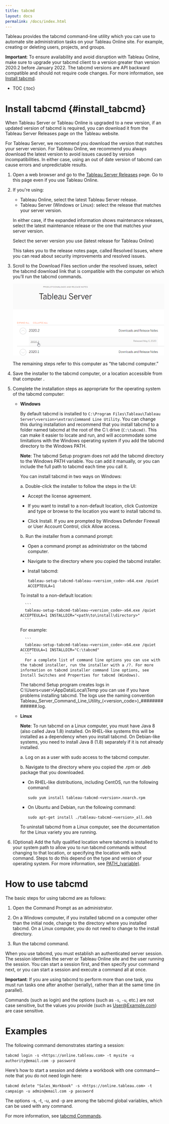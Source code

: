 ```yaml
---
title: tabcmd
layout: docs
permalink: /docs/index.html
---
```


Tableau provides the tabcmd command-line utility which you can use to automate site administration tasks on your Tableau Online site. For example, creating or deleting users, projects, and groups.

<div class="alert alert-info">
<strong>Important</strong>: To ensure availability and avoid disruption with Tableau Online, make sure to upgrade your tabcmd client to a version greater than version 2020.2 before January 2022. The tabcmd versions are API backward compatible and should not require code changes. For more information, see <a href="#install_tabcmd">Install tabcmd</a>.
</div>

* TOC
{:toc}

# Install tabcmd {#install_tabcmd}

When Tableau Server or Tableau Online is upgraded to a new version, if an updated version of tabcmd is required, you can download it from the Tableau Server Releases page on the Tableau website.

For Tableau Server, we recommend you download the version that matches your server version. For Tableau Online, we recommend you always download the latest version to avoid issues caused by version incompatibilities. In either case, using an out of date version of tabcmd can cause errors and unpredictable results.

1. Open a web browser and go to the [Tableau Server Releases](https://www.tableau.com/support/releases/server?_ga=2.51032878.601314143.1643046979-174841.1636564315) page. Go to this page even if you use Tableau Online.

1. If you're using:

   * Tableau Online, select the latest Tableau Server release.
   * Tableau Server (Windows or Linux): select the release that matches your server version.

    In either case, if the expanded information shows maintenance releases, select the latest maintenance release or the one that matches your server version.

    Select the server version you use (latest release for Tableau Online)

    This takes you to the release notes page, called Resolved Issues, where you can read about security improvements and resolved issues.

1. Scroll to the Download Files section under the resolved issues, select the tabcmd download link that is compatible with the computer on which you’ll run the tabcmd commands.

    ![Select the tabcmd installer for the computer you'll use it on (32- or 64-bit)](../assets/img/tabcmd_download1.png)

    The remaining steps refer to this computer as “the tabcmd computer.”

1. Save the installer to the tabcmd computer, or a location accessible from that computer .

1. Complete the installation steps as appropriate for the operating system of the tabcmd computer:

    * **Windows**

        By default tabcmd is installed to ```C:\Program Files\Tableau\Tableau Server\<version>\extras\Command Line Utility```. You can change this during installation and recommend that you install tabcmd to a folder named tabcmd at the root of the C:\ drive (`C:\tabcmd)`. This can make it easier to locate and run, and will accommodate some limitations with the Windows operating system if you add the tabcmd directory to the Windows PATH.


        <div class="alert alert-info"><strong>Note</strong>: The tabcmd Setup program does not add the tabcmd directory to the Windows PATH variable. You can add it manually, or you can include the full path to tabcmd each time you call it.</div>

        You can install tabcmd in two ways on Windows:

        a. Double-click the installer to follow the steps in the UI:

       * Accept the license agreement.

       * If you want to install to a non-default location, click Customize and type or browse to the location you want to install tabcmd to.

       * Click Install.
         If you are prompted by Windows Defender Firewall or User Account Control, click Allow access.

        b. Run the installer from a command prompt:

        * Open a command prompt as administrator on the tabcmd computer.

        * Navigate to the directory where you copied the tabcmd installer.

        * Install tabcmd:

            ```
            tableau-setup-tabcmd-tableau-<version_code>-x64.exe /quiet ACCEPTEULA=1
            ```
        To install to a non-default location:

            ```
            tableau-setup-tabcmd-tableau-<version_code>-x64.exe /quiet ACCEPTEULA=1 INSTALLDIR="<path\to\install\directory>"
            ```
        For example:

            ```
            tableau-setup-tabcmd-tableau-<version_code>-x64.exe /quiet ACCEPTEULA=1 INSTALLDIR="C:\tabcmd"
            ```
            For a complete list of command line options you can use with the tabcmd installer, run the installer with a /?. For more information on tabcmd installer command line options, see Install Switches and Properties for tabcmd (Windows).

        The tabcmd Setup program creates logs in C:\Users\<user>\AppData\Local\Temp you can use if you have problems installing tabcmd. The logs use the naming convention Tableau_Server_Command_Line_Utility_(<version_code>)_##############.log.


    * **Linux**
  
        <div class="alert alert-info"><strong>Note</strong>: To run tabcmd on a Linux computer, you must have Java 8 (also called Java 1.8) installed. On RHEL-like systems this will be installed as a dependency when you install tabcmd. On Debian-like systems, you need to install Java 8 (1.8) separately if it is not already installed.</div>

        a. Log on as a user with sudo access to the tabcmd computer.

        b. Navigate to the directory where you copied the .rpm or .deb package that you downloaded.

        * On RHEL-like distributions, including CentOS, run the following command:

            ```sudo yum install tableau-tabcmd-<version>.noarch.rpm```

        * On Ubuntu and Debian, run the following command:

            ```sudo apt-get install ./tableau-tabcmd-<version>_all.deb```

        To uninstall tabcmd from a Linux computer, see the documentation for the Linux variety you are running.

2. (Optional) Add the fully qualified location where tabcmd is installed to your system path to allow you to run tabcmd commands without changing to that location, or specifying the location with each command. Steps to do this depend on the type and version of your operating system. For more information, see [PATH_(variable)](https://en.wikipedia.org/wiki/PATH_(variable)).

# How to use tabcmd
The basic steps for using tabcmd are as follows:

1. Open the Command Prompt as an administrator.

2. On a Windows computer, if you installed tabcmd on a computer other than the initial node, change to the directory where you installed tabcmd.
On a Linux computer, you do not need to change to the install directory.

3. Run the tabcmd command.

When you use tabcmd, you must establish an authenticated server session. The session identifies the server or Tableau Online site and the user running the session. You can start a session first, and then specify your command next, or you can start a session and execute a command all at once.

<div class="alert alert-info"><strong>Important</strong>: If you are using tabcmd to perform more than one task, you must run tasks one after another (serially), rather than at the same time (in parallel).</div>

Commands (such as login) and the options (such as `-s`, `-u`, etc.) are not case sensitive, but the values you provide (such as User@Example.com) are case sensitive.

# Examples
The following command demonstrates starting a session:

```tabcmd login -s <https://online.tableau.com> -t mysite -u authority@email.com -p password```

Here’s how to start a session and delete a workbook with one command—note that you do not need login here:

```tabcmd delete "Sales_Workbook" -s <https://online.tableau.com> -t campaign -u admin@email.com -p password```

The options -s, -t, -u, and -p are among the tabcmd global variables, which can be used with any command.

For more information, see [tabcmd Commands](tabcmd_cmd).
